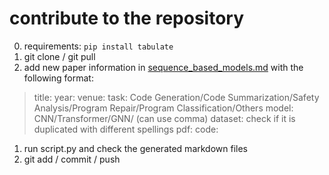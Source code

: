 # contribute to the repository
0. requirements:
`pip install tabulate`
1. git clone / git pull
2. add new paper information in [sequence_based_models.md](sequence_based_models.md) with the following format:

> title: 
> year: 
> venue: 
> task: Code Generation/Code Summarization/Safety Analysis/Program Repair/Program Classification/Others
> model: CNN/Transformer/GNN/ (can use comma)
> dataset: check if it is duplicated with different spellings
> pdf: 
> code: 

1. run script.py and check the generated markdown files
2. git add / commit / push
